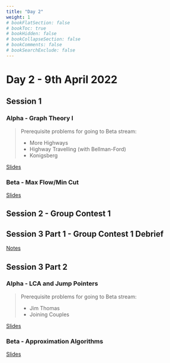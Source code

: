 ```yaml
---
title: "Day 2"
weight: 1
# bookFlatSection: false
# bookToc: true
# bookHidden: false
# bookCollapseSection: false
# bookComments: false
# bookSearchExclude: false
---
```


# Day 2 - 9th April 2022

## Session 1

### Alpha - Graph Theory I

> Prerequisite problems for going to Beta stream:
> - More Highways
> - Highway Travelling (with Bellman-Ford)
> - Konigsberg

[Slides](/april/2022/alphagt1.pdf)

### Beta - Max Flow/Min Cut

[Slides](/april/2022/betagt1.pdf)

## Session 2 - Group Contest 1

## Session 3 Part 1 - Group Contest 1 Debrief

[Notes](/april/2022/groupcontest1debrief.pdf)

## Session 3 Part 2

### Alpha - LCA and Jump Pointers
> Prerequisite problems for going to Beta stream:
> - Jim Thomas
> - Joining Couples

[Slides](/april/2022/alphamini-redacted.pdf)

### Beta - Approximation Algorithms
[Slides](/april/2022/betamini.pdf)
